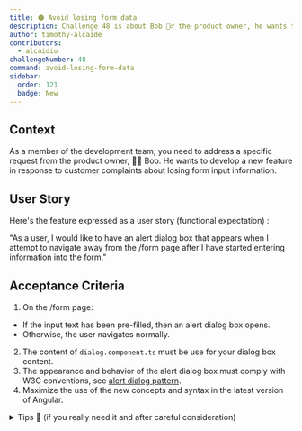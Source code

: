 ```yaml
---
title: 🟠 Avoid losing form data
description: Challenge 48 is about Bob 🧙‍♂️ the product owner, he wants to develop a new feature in response to customer complaints about losing form input information.
author: timothy-alcaide
contributors:
  - alcaidio
challengeNumber: 48
command: avoid-losing-form-data
sidebar:
  order: 121
  badge: New
---
```


## Context

As a member of the development team, you need to address a specific request from the product owner, 🧙‍♂️ Bob. He wants to develop a new feature in response to customer complaints about losing form input information.

## User Story

Here's the feature expressed as a user story (functional expectation) :

"As a user, I would like to have an alert dialog box that appears when I attempt to navigate away from the /form page after I have started entering information into the form."

## Acceptance Criteria

1. On the /form page:

- If the input text has been pre-filled, then an alert dialog box opens.
- Otherwise, the user navigates normally.

2. The content of `dialog.component.ts` must be use for your dialog box content.
3. The appearance and behavior of the alert dialog box must comply with W3C conventions, see [alert dialog pattern](https://www.w3.org/WAI/ARIA/apg/patterns/alertdialog/).
4. Maximize the use of the new concepts and syntax in the latest version of Angular.

<details>
    <summary>Tips 🤫 (if you really need it and after careful consideration)</summary>
    <ul>
    <li>Use the Material CDK Dialog or Overlay - https://material.angular.io/cdk/ (dont forget to add @import '@angular/cdk/overlay-prebuilt.css' in style.sccss)</li>
    <li>Use the CanDeactivate guard - https://angular.io/api/router/CanDeactivate (use new functionnal approach).</li>
    </ul>
</details>
